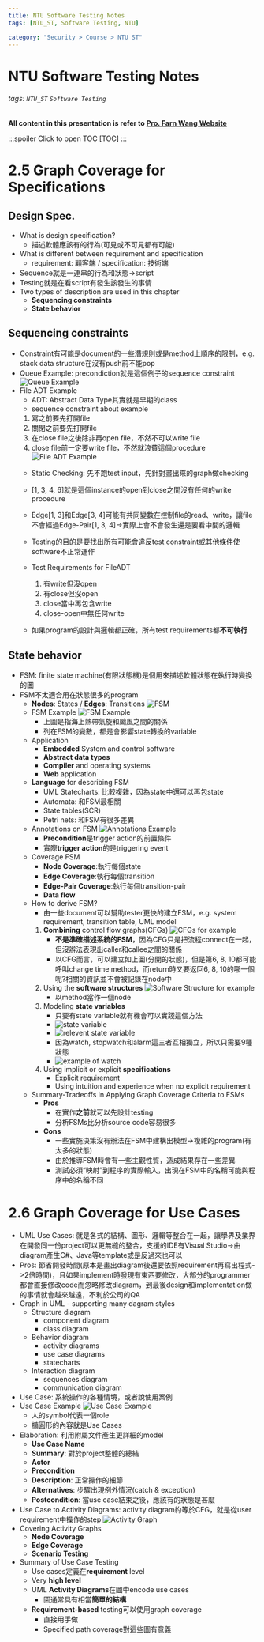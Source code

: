 ```yaml
---
title: NTU Software Testing Notes
tags: [NTU_ST, Software Testing, NTU]

category: "Security > Course > NTU ST"
---
```


# NTU Software Testing Notes
###### tags: `NTU_ST` `Software Testing`
**All content in this presentation is refer to [Pro. Farn Wang Website](http://cc.ee.ntu.edu.tw/~farn/courses/ST/2021.Spring/)**

:::spoiler Click to open TOC
[TOC]
:::

# 2.5 Graph Coverage for Specifications
## Design Spec.
* What is design specification?
    * 描述軟體應該有的行為(可見或不可見都有可能)
* What is different between requirement and specification
    * requirement: 顧客端 / specification: 技術端
* Sequence就是一連串的行為和狀態->script
* Testing就是在看script有發生該發生的事情
* Two types of description are used in this chapter
    * **Sequencing constraints**
    * **State behavior**

## Sequencing constraints
* Constraint有可能是document的一些潛規則或是method上順序的限制，e.g. stack data structure在沒有push前不能pop
* Queue Example: precondiction就是這個例子的sequence constraint
![Queue Example](https://i.imgur.com/3RaZRfK.png)
* File ADT Example
    * ADT: Abstract Data Type其實就是早期的class
    * sequence constraint about example
    1. 寫之前要先打開file
    2. 關閉之前要先打開file
    3. 在close file之後除非再open file，不然不可以write file
    4. close file前一定要write file，不然就浪費這個procedure
    ![File ADT Example](https://imgur.com/1NYVCj1.png)
    * Static Checking: 先不跑test input，先針對畫出來的graph做checking
    * [1, 3, 4, 6]就是這個instance的open到close之間沒有任何的write procedure
    * Edge[1, 3]和Edge[3, 4]可能有共同變數在控制file的read、write，讓file不會經過Edge-Pair[1, 3, 4]->實際上會不會發生還是要看中間的邏輯
    * Testing的目的是要找出所有可能會違反test constraint或其他條件使software不正常運作

    * Test Requirements for FileADT
        1. 有write但沒open
        2. 有close但沒open
        3. close當中再包含write
        4. close-open中無任何write
    * 如果program的設計與邏輯都正確，所有test requirements都**不可執行**

## State behavior
* FSM: finite state machine(有限狀態機)是個用來描述軟體狀態在執行時變換的圖
* FSM不太適合用在狀態很多的program
    * **Nodes**: States / **Edges**: Transitions
    ![FSM](https://imgur.com/lrhkWRO.png)
    * FSM Example
        ![FSM Example](https://imgur.com/APKr4h7.png)
        * 上圖是指海上熱帶氣旋和颱風之間的關係
        * 列在FSM的變數，都是會影響state轉換的variable
    * Application
        * **Embedded** System and control software
        * **Abstract data types**
        * **Compiler** and operating systems
        * **Web** application
    * **Language** for describing FSM
        * UML Statecharts: 比較複雜，因為state中還可以再包state
        * Automata: 和FSM最相關
        * State tables(SCR)
        * Petri nets: 和FSM有很多差異
    * Annotations on FSM
        ![Annotations Example](https://imgur.com/xrKh1rS.png)
        * **Precondition**是trigger action的前置條件
        * 實際**trigger action**的是triggering event
    * Coverage FSM
        * **Node Coverage**:執行每個state
        * **Edge Coverage**:執行每個transition
        * **Edge-Pair Coverage**:執行每個transition-pair
        * **Data flow**
    * How to derive FSM?
        * 由一些document可以幫助tester更快的建立FSM，e.g. system requirement, transition table, UML model
        1. **Combining** control flow graphs(CFGs)
            ![CFGs for example](https://imgur.com/Ud9rRZP.png)
            * **不是準確描述系統的FSM**，因為CFG只是把流程connect在一起，但沒辦法表現出caller和callee之間的關係
            * 以CFG而言，可以建立如上圖(分開的狀態)，但是第6, 8, 10都可能呼叫change time method，而return時又要返回6, 8, 10的哪一個呢?相關的資訊並不會被記錄在node中
        2. Using the **software structures**
            ![Software Structure for example](https://imgur.com/VQDcv1z.png)
            * 以method當作一個node
        3. Modeling **state variables**
            * 只要有state variable就有機會可以實踐這個方法
            * ![state variable](https://imgur.com/p5b9jWI.png)
            * ![relevent state variable](https://imgur.com/4bhzoAn.png)
            * 因為watch, stopwatch和alarm這三者互相獨立，所以只需要9種狀態
            * ![example of watch](https://imgur.com/N7KwvGK.png)
        5. Using implicit or explicit **specifications**
            * Explicit requirement
            * Using intuition and experience when no explicit requirement
    * Summary-Tradeoffs in Applying Graph Coverage Criteria to FSMs
        * **Pros**
            * 在實作**之前**就可以先設計testing
            * 分析FSMs比分析source code容易很多
        * **Cons**
            * 一些實施決策沒有辦法在FSM中建構出模型->複雜的program(有太多的狀態)
            * 由於推導FSM時會有一些主觀性質，造成結果存在一些差異
            * 測試必須“映射”到程序的實際輸入，出現在FSM中的名稱可能與程序中的名稱不同

# 2.6 Graph Coverage for Use Cases
* UML Use Cases: 就是各式的結構、圖形、邏輯等整合在一起，讓學界及業界在開發同一份project可以更無縫的整合，支援的IDE有Visual Studio->由diagram產生C#、Java等template或是反過來也可以
* Pros: 節省開發時間(原本是畫出diagram後還要依照requirement再寫出程式->2倍時間)，且如果implement時發現有東西要修改，大部分的programmer都會直接修改code而忽略修改diagram，到最後design和implementation做的事情就會越來越遠，不利於公司的QA
* Graph in UML - supporting many dagram styles
    * Structure diagram
        * component diagram
        * class diagram
    * Behavior diagram
        * activity diagrams
        * use case diagrams
        * statecharts
    * Interaction diagram
        * sequences diagram
        * communication diagram
* Use Case: 系統操作的各種情境，或者說使用案例
* Use Case Example
    ![Use Case Example](https://i.imgur.com/VrJ7QJp.png)
    * 人的symbol代表一個role
    * 橢圓形的內容就是Use Cases
* Elaboration: 利用附屬文件產生更詳細的model
    * **Use Case Name**
    * **Summary**: 對於project整體的總結
    * **Actor**
    * **Precondition**
    * **Description**: 正常操作的細節
    * **Alternatives**: 步驟出現例外情況(catch & exception)
    * **Postcondition**: 當use case結束之後，應該有的狀態是甚麼
* Use Case to Activity Diagrams: activity diagram約等於CFG，就是從user requirement中操作的step
    ![Activity Graph](https://imgur.com/Za78cae.png)
* Covering Activity Graphs
    * **Node Coverage**
    * **Edge Coverage**
    * **Scenario Testing**
* Summary of Use Case Testing
    * Use cases定義在**requirement** level
    * Very **high level**
    * UML **Activity Diagrams**在圖中encode use cases
        * 圖通常具有相當**簡單的結構**
    * **Requirement-based** testing可以使用graph coverage
        * 直接用手做
        * Specified path coverage對這些圖有意義